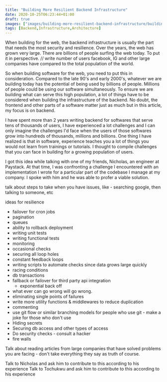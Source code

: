 ```yaml
---
title: "Building More Resilient Backend Infrastructure"
date: 2020-10-25T06:23:44+01:00
draft: true
images: ["images/building-more-resilient-backend-infrastructure/building-more-resilient-backend-infrastructure.png"]
tags: [Backend,Infrastructure,Architecture]
---
```


When building for the web, the backend infrastructure is usually the part that needs the most security and resilience. Over the years, the web has grown very large. There are billions of people surfing the web today. To put it in perspective.
// write number of users facebook, IG and other large companies have compared to the total population of the world.

So when building software for the web, you need to put this in consideration. Compared to the late 90's and early 2000's, whatever we are building today has the potential of being used by billions of people. Millions of people could be using our software simultaneously. To ensure we are building what can serve this high population, a lot of things have to be considered when building the infrastructure of the backend. No doubt, the frontend and other parts of a software matter just as much but in this article, my focus is on backend.

I have spent more than 2 years writing backend for softwares that serve tens of thousands of users, I have experienced a lot challenges and I can only imagine the challenges I'd face when the users of those softwares grow into hundreds of thousands, millions and billions. One thing I have realized is that in software, experience teaches you a lot of things you would not learn from trainings or tutorials. I thought to compile challenges that you can face in building for a growing population of users.

I got this idea while talking with one of my friends, Nicholas, an engineer at Paystack. At that time, I was confronting a challenge I encountered with an implementation I wrote for a particular part of the codebase I manage at my company. I spoke with him and he was able to profer a viable solution.



talk about steps to take when you have issues, like - searching google, then talking to someone, etc



ideas for resilience

- failover for cron jobs
- pagination
- queues
- ability to rollback deployment
- writing unit tests
- writing functional tests
- monitoring
- occasional checks
- securing all loop holes
- constant feedback loops
- writing scripts to automate checks since data grows large quickly
- racing conditions
- db transactions
- fallback or failover for third party api integration
  - exponential back off
- what ever can go wrong will go wrong.
- eliminating single points of failures
- write more utility functions & middlewares to reduce duplication
- commenting
- use git flow or similar branching models for people who use git - make a joke for those who don't use
- Hiding secrets
- Securing db access and other types of access
- Do security checks - consult a hacker
- fire walls


Talk about reading articles from large companies that have solved problems you are facing - don't take everything they say as truth of course.


Talk to Nicholas and ask him to contribute to this according to his experience
Talk to Tochukwu and ask him to contribute to this according to his experience
